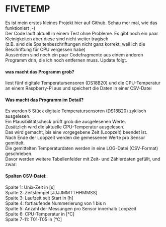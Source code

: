 # FIVETEMP
Es ist mein erstes kleines Projekt hier auf Github. Schau mer mal, wie das funktioniert ;-)  
Der Code läuft aktuell in einem Test ohne Probleme. Es gibt noch ein paar Kleinigkeiten aber diese sind nicht weiter tragisch  
(z.B. sind die Spaltenbeschriftungen nicht ganz korrekt, weil ich die Beschriftung für CPU vergessen habe)  
Ausserdem sind noch ein paar Codefragmente aus einem anderen Programm drin, die ich noch entfernen muss. Update folgt.
#### was macht das Programm grob?
liest fünf digitale Temperatursensoren (DS18B20) und die CPU-Temperatur an einem Raspberry-Pi aus und speichert die Daten in einer CSV-Datei  
#### Was macht das Programm im Detail?  
Es werden 5 Stück digitale Temperatursensoren (DS18B20) zyklisch ausgelesen.  
Ein Plausibilitätscheck prüft grob die ausgelesenen Werte.   
Zusätzlich wird die aktuelle CPU-Temperatur ausgelesen.  
Das wird gemacht, bis eine vorgegebene Zeit (Loopzeit) beendet ist.  
Nach Ende der Loopzeit werden die gemessenen Werte pro Sensor gemittelt.  
Die gemittelten Temperaturdaten werden in eine LOG-Datei (CSV-Format) geschrieben.  
Davor werden weitere Tabellenfelder mit Zeit- und Zählerdaten gefüllt, und zwar:  
#### Spalten CSV-Datei:
Spalte 1: Unix-Zeit in [s]  
Spalte 2: Zeitstempel [JJJJMMTTHHMMSS]  
Spalte 3: Laufzeit seit Start in [h]  
Spalte 4: fortlaufende Nummerierung von 1 bis n  
Spalte 5: Anzahl der Messungen pro Sensor innerhalb Loopzeit  
Spalte 6: CPU-Temperatur in [°C]  
Spalte 7-11: T01-T05 in [°C]  
